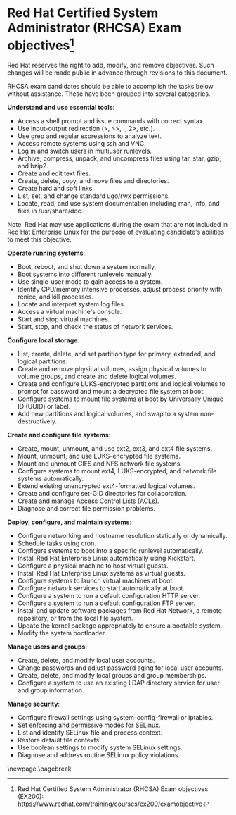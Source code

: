 # Red Hat Certified System Administrator (RHCSA) Exam objectives[^020-1]

Red Hat reserves the right to add, modify, and remove objectives. Such changes will be made public in advance through revisions to this document.

RHCSA exam candidates should be able to accomplish the tasks below without assistance. These have been grouped into several categories.

**Understand and use essential tools**:

* Access a shell prompt and issue commands with correct syntax.
* Use input-output redirection (>, >>, |, 2>, etc.).
* Use grep and regular expressions to analyze text.
* Access remote systems using ssh and VNC.
* Log in and switch users in multiuser runlevels.
* Archive, compress, unpack, and uncompress files using tar, star, gzip, and bzip2.
* Create and edit text files.
* Create, delete, copy, and move files and directories.
* Create hard and soft links.
* List, set, and change standard ugo/rwx permissions.
* Locate, read, and use system documentation including man, info, and files in /usr/share/doc.

Note: Red Hat may use applications during the exam that are not included in Red Hat Enterprise Linux for the purpose of evaluating candidate's abilities to meet this objective.

**Operate running systems**:

* Boot, reboot, and shut down a system normally.
* Boot systems into different runlevels manually.
* Use single-user mode to gain access to a system.
* Identify CPU/memory intensive processes, adjust process priority with renice, and kill processes.
* Locate and interpret system log files.
* Access a virtual machine's console.
* Start and stop virtual machines.
* Start, stop, and check the status of network services.

**Configure local storage**:

* List, create, delete, and set partition type for primary, extended, and logical partitions.
* Create and remove physical volumes, assign physical volumes to volume groups, and create and delete logical volumes.
* Create and configure LUKS-encrypted partitions and logical volumes to prompt for password and mount a decrypted file system at boot.
* Configure systems to mount file systems at boot by Universally Unique ID (UUID) or label.
* Add new partitions and logical volumes, and swap to a system non-destructively.

**Create and configure file systems**:

* Create, mount, unmount, and use ext2, ext3, and ext4 file systems.
* Mount, unmount, and use LUKS-encrypted file systems.
* Mount and unmount CIFS and NFS network file systems.
* Configure systems to mount ext4, LUKS-encrypted, and network file systems automatically.
* Extend existing unencrypted ext4-formatted logical volumes.
* Create and configure set-GID directories for collaboration.
* Create and manage Access Control Lists (ACLs).
* Diagnose and correct file permission problems.

**Deploy, configure, and maintain systems**:

* Configure networking and hostname resolution statically or dynamically.
* Schedule tasks using cron.
* Configure systems to boot into a specific runlevel automatically.
* Install Red Hat Enterprise Linux automatically using Kickstart.
* Configure a physical machine to host virtual guests.
* Install Red Hat Enterprise Linux systems as virtual guests.
* Configure systems to launch virtual machines at boot.
* Configure network services to start automatically at boot.
* Configure a system to run a default configuration HTTP server.
* Configure a system to run a default configuration FTP server.
* Install and update software packages from Red Hat Network, a remote repository, or from the local file system.
* Update the kernel package appropriately to ensure a bootable system.
* Modify the system bootloader.

**Manage users and groups**:

* Create, delete, and modify local user accounts.
* Change passwords and adjust password aging for local user accounts.
* Create, delete, and modify local groups and group memberships.
* Configure a system to use an existing LDAP directory service for user and group information.

**Manage security**:

* Configure firewall settings using system-config-firewall or iptables.
* Set enforcing and permissive modes for SELinux.
* List and identify SELinux file and process context.
* Restore default file contexts.
* Use boolean settings to modify system SELinux settings.
* Diagnose and address routine SELinux policy violations.
  
\newpage
\pagebreak

[^020-1]: Red Hat Certified System Administrator (RHCSA) Exam objectives (EX200): <https://www.redhat.com/training/courses/ex200/examobjective>
